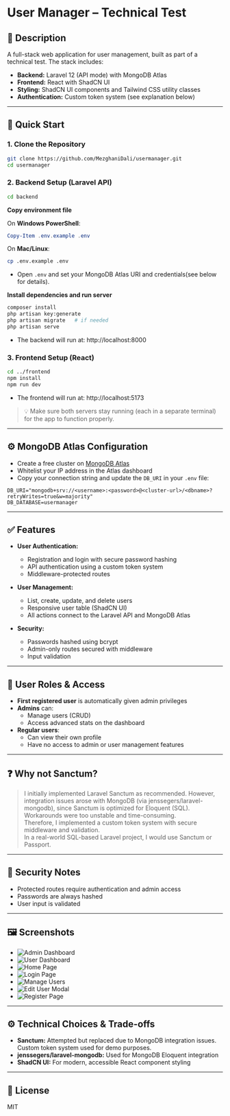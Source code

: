 # User Manager – Technical Test

## 📄 Description
A full-stack web application for user management, built as part of a technical test. The stack includes:

- **Backend:** Laravel 12 (API mode) with MongoDB Atlas  
- **Frontend:** React with ShadCN UI  
- **Styling:** ShadCN UI components and Tailwind CSS utility classes  
- **Authentication:** Custom token system (see explanation below)

---

## 🚀 Quick Start

### 1. Clone the Repository
```bash
git clone https://github.com/MezghaniDali/usermanager.git
cd usermanager
```

### 2. Backend Setup (Laravel API)
```bash
cd backend
```

**Copy environment file**

On **Windows PowerShell**:
```powershell
Copy-Item .env.example .env
```

On **Mac/Linux**:
```bash
cp .env.example .env
```

- Open `.env` and set your MongoDB Atlas URI and credentials(see below for details).

**Install dependencies and run server**
```bash
composer install
php artisan key:generate
php artisan migrate   # if needed
php artisan serve
```

- The backend will run at: http://localhost:8000

### 3. Frontend Setup (React)
```bash
cd ../frontend
npm install
npm run dev
```

- The frontend will run at: http://localhost:5173

> 💡 Make sure both servers stay running (each in a separate terminal) for the app to function properly.

---

## ⚙️ MongoDB Atlas Configuration

- Create a free cluster on [MongoDB Atlas](https://www.mongodb.com/cloud/atlas)
- Whitelist your IP address in the Atlas dashboard 
- Copy your connection string and update the `DB_URI` in your `.env` file:

```env
DB_URI="mongodb+srv://<username>:<password>@<cluster-url>/<dbname>?retryWrites=true&w=majority"
DB_DATABASE=usermanager
```

---

## ✅ Features

- **User Authentication:**
  - Registration and login with secure password hashing
  - API authentication using a custom token system
  - Middleware-protected routes

- **User Management:**
  - List, create, update, and delete users
  - Responsive user table (ShadCN UI)
  - All actions connect to the Laravel API and MongoDB Atlas

- **Security:**
  - Passwords hashed using bcrypt
  - Admin-only routes secured with middleware
  - Input validation

---

## 👤 User Roles & Access

- **First registered user** is automatically given admin privileges
- **Admins** can:
  - Manage users (CRUD)
  - Access advanced stats on the dashboard
- **Regular users**:
  - Can view their own profile
  - Have no access to admin or user management features

---

## ❓ Why not Sanctum?

> I initially implemented Laravel Sanctum as recommended. However, integration issues arose with MongoDB (via jenssegers/laravel-mongodb), since Sanctum is optimized for Eloquent (SQL). Workarounds were too unstable and time-consuming.  
> Therefore, I implemented a custom token system with secure middleware and validation.  
> In a real-world SQL-based Laravel project, I would use Sanctum or Passport.

---

## 🔐 Security Notes

- Protected routes require authentication and admin access
- Passwords are always hashed
- User input is validated

---

## 🖼️ Screenshots

- ![Admin Dashboard](screenshots/dashboard-admin.png)
- ![User Dashboard](screenshots/dashboard-user.png)
- ![Home Page](screenshots/home.png)
- ![Login Page](screenshots/login.png)
- ![Manage Users](screenshots/manageUsers.png)
- ![Edit User Modal](screenshots/editModal.png)
- ![Register Page](screenshots/register.png)

---

## ⚙️ Technical Choices & Trade-offs

- **Sanctum:** Attempted but replaced due to MongoDB integration issues. Custom token system used for demo purposes.
- **jenssegers/laravel-mongodb:** Used for MongoDB Eloquent integration
- **ShadCN UI:** For modern, accessible React component styling

---

## 📜 License
MIT
